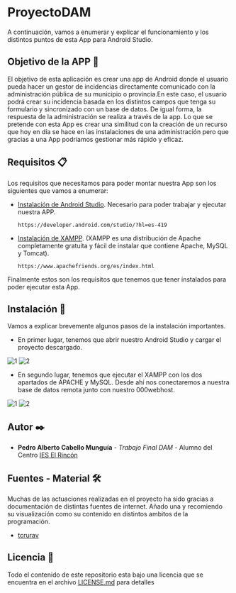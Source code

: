 # ProyectoDAM

  A continuación, vamos a enumerar y explicar el funcionamiento y los distintos puntos de esta App para Android Studio.

## Objetivo de la APP 🚀
  El objetivo de esta aplicación es crear una app de Android donde el usuario pueda hacer un gestor de incidencias directamente comunicado
  con la administración pública de su municipio o provincia.En este caso, el usuario podrá crear su incidencia basada en los distintos
  campos que tenga su formulario y sincronizado con un base de datos. De igual forma, la respuesta de la administración 
  se realiza a través de la app.
  Lo que se pretende con esta App es crear una similitud con la creación de un recurso que hoy en día se hace en las instalaciones de 
  una administración pero que gracias a una App podríamos gestionar más rápido y eficaz.
  
## Requisitos 📋
  Los requisitos que necesitamos para poder montar nuestra App son los siguientes que vamos a enumerar:
  - [Instalación de Android Studio][1]. Necesario para poder trabajar y ejecutar nuestra APP.
    ```
    https://developer.android.com/studio/?hl=es-419
    ```
    
  - [Instalación de XAMPP][3]. (XAMPP es una distribución de Apache completamente gratuita y fácil de instalar 
    que contiene Apache, MySQL y Tomcat).
    
    ```
    https://www.apachefriends.org/es/index.html
    ```
  Finalmente estos son los requisitos que tenemos que tener instalados para poder ejecutar esta App.
## Instalación 🔧
  Vamos a explicar brevemente algunos pasos de la instalación importantes.
  
  - En primer lugar, tenemos que abrir nuestro Android Studio y cargar el proyecto descargado.
  
  ![1](https://user-images.githubusercontent.com/43642790/52635824-d98de900-2ec2-11e9-9172-9302f6e59953.PNG)
  ![2](https://user-images.githubusercontent.com/43642790/52635860-f3c7c700-2ec2-11e9-997b-5c32a7dd341c.PNG)

  - En segundo lugar, tenemos que ejecutar el XAMPP con los dos apartados de APACHE y MySQL. Desde ahí nos conectaremos a
  nuestra base de datos remota junto con nuestro 000webhost.
  
  
  ![1](https://user-images.githubusercontent.com/43642790/52918811-579f2500-32f3-11e9-82b9-80bf57d268f1.PNG)
  ![2](https://user-images.githubusercontent.com/43642790/52918821-85846980-32f3-11e9-8782-b6d55b94ea65.PNG)


## Autor ✒️

  -  **Pedro Alberto Cabello Munguía** - *Trabajo Final DAM* - Alumno del Centro [IES El Rincón](www.ieselrincon.org/)
  
  
## Fuentes - Material 🛠️

  Muchas de las actuaciones realizadas en el proyecto ha sido gracias a documentación de distintas fuentes de internet. Añado una y
  recomiendo su visualización como su contenido en distintos ambitos de la programación.
  
  - [tcrurav][4]

## Licencia 📄

   Todo el contenido de este repositorio esta bajo una licencia que se encuentra en el archivo
   [LICENSE.md](LICENSE.md) para detalles



[1]: https://developer.android.com/studio/?hl=es-419
[2]: https://netbeans.org/
[3]: https://www.apachefriends.org/es/index.html
[4]: https://www.youtube.com/user/tcrurav/feed
